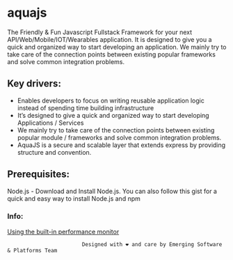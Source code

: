 aquajs
====================================
The Friendly & Fun Javascript Fullstack Framework for your next API/Web/Mobile/IOT/Wearables application.
It is designed to give you a quick and organized way to start developing an application. We mainly try to take care of the connection points between existing popular frameworks and solve common integration problems.

## Key drivers:

   * Enables developers to focus on writing reusable application logic instead of spending time building infrastructure
   * It’s designed to give a quick and organized way to start developing  Applications / Services
   * We mainly try to take care of the connection points between existing popular module / frameworks and solve common integration problems.
   * AquaJS is a secure and scalable layer that extends express by providing structure and convention.

## Prerequisites:

 Node.js - Download and Install Node.js. You can also follow this gist for a quick and easy way to install Node.js and npm
 
### Info:

[Using the built-in performance monitor](https://github.com/aquajs/aquajs/wiki/Using-aquajs-performance-monitor)


                            Designed with ❤ and care by Emerging Software & Platforms Team
